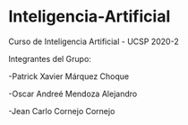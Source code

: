 # Inteligencia-Artificial

Curso de Inteligencia Artificial - UCSP 2020-2

Integrantes del Grupo:

-Patrick Xavier Márquez Choque

-Oscar Andreé Mendoza Alejandro

-Jean Carlo Cornejo Cornejo


